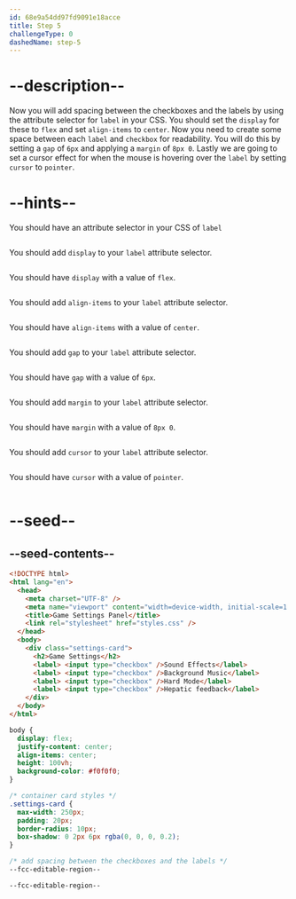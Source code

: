 ```yaml
---
id: 68e9a54dd97fd9091e18acce
title: Step 5
challengeType: 0
dashedName: step-5
---
```


# --description--

Now you will add spacing between the checkboxes and the labels by using the attribute selector for `label` in your CSS.
You should set the `display` for these to `flex` and set `align-items` to `center`.
Now you need to create some space between each `label` and `checkbox` for readability. You will do this by setting a `gap` of `6px` and applying a `margin` of `8px 0`.
Lastly we are going to set a cursor effect for when the mouse is hovering over the `label` by setting `cursor` to `pointer`.

# --hints--
You should have an attribute selector in your CSS of `label`

```js

```

You should add `display` to your `label` attribute selector.

```js

```

You should have `display` with a value of `flex`.

```js

```

You should add `align-items` to your `label` attribute selector.

```js

```

You should have `align-items` with a value of `center`.

```js

```

You should add `gap` to your `label` attribute selector.

```js

```

You should have `gap` with a value of `6px`.

```js

```

You should add `margin` to your `label` attribute selector.

```js

```

You should have  `margin` with a value of `8px 0`.

```js

```

You should add `cursor` to your `label` attribute selector.

```js

```

You should have `cursor` with a value of `pointer`.

```js

```

# --seed--

## --seed-contents--

```html
<!DOCTYPE html>
<html lang="en">
  <head>
    <meta charset="UTF-8" />
    <meta name="viewport" content="width=device-width, initial-scale=1.0" />
    <title>Game Settings Panel</title>
    <link rel="stylesheet" href="styles.css" />
  </head>
  <body>
    <div class="settings-card">
      <h2>Game Settings</h2>
      <label> <input type="checkbox" />Sound Effects</label>
      <label> <input type="checkbox" />Background Music</label>
      <label> <input type="checkbox" />Hard Mode</label>
      <label> <input type="checkbox" />Hepatic feedback</label>
    </div>
  </body>
</html>
```

```css
body {
  display: flex;
  justify-content: center;
  align-items: center;
  height: 100vh;
  background-color: #f0f0f0;
}

/* container card styles */
.settings-card {
  max-width: 250px;
  padding: 20px;
  border-radius: 10px;
  box-shadow: 0 2px 6px rgba(0, 0, 0, 0.2);
}

/* add spacing between the checkboxes and the labels */
--fcc-editable-region--

--fcc-editable-region--
```
